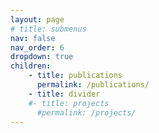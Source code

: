 ```yaml
---
layout: page
# title: submenus
nav: false
nav_order: 6
dropdown: true
children: 
    - title: publications
      permalink: /publications/
    - title: divider
    #- title: projects
      #permalink: /projects/
---
```

